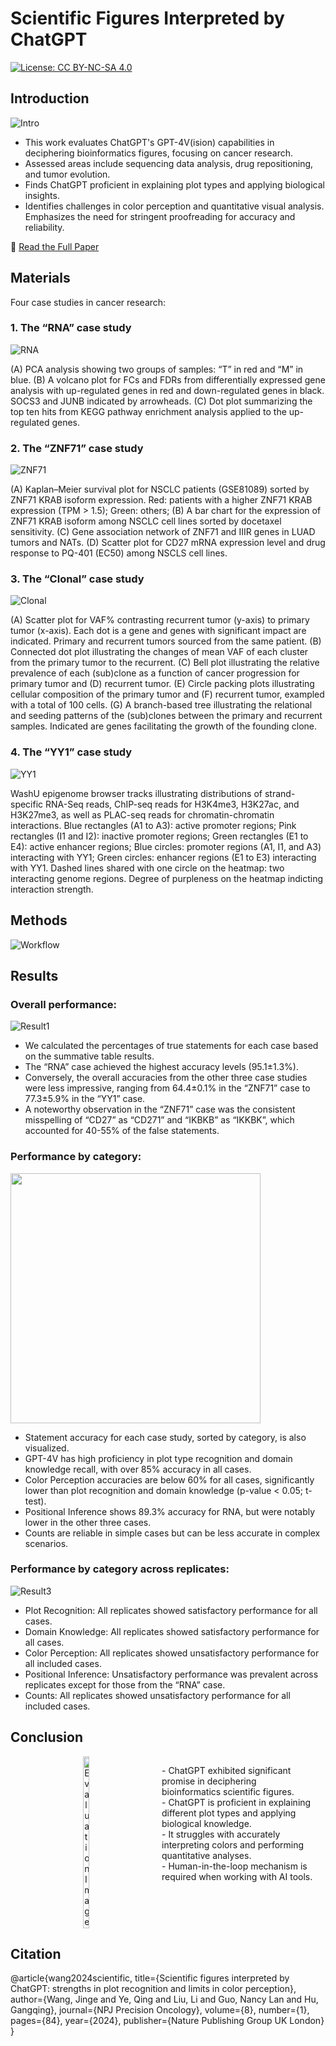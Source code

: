 # **Scientific Figures Interpreted by ChatGPT**
[![License: CC BY-NC-SA 4.0](https://img.shields.io/badge/License-CC_BY--NC--SA_4.0-lightgrey.svg)](https://creativecommons.org/licenses/by-nc-sa/4.0/)

## Introduction

![Intro](Figs/Picture1.png)

* This work evaluates ChatGPT's GPT-4V(ision) capabilities in deciphering bioinformatics figures, focusing on cancer research.
* Assessed areas include sequencing data analysis, drug repositioning, and tumor evolution.
* Finds ChatGPT proficient in explaining plot types and applying biological insights.
* Identifies challenges in color perception and quantitative visual analysis.
Emphasizes the need for stringent proofreading for accuracy and reliability.

📃 [Read the Full Paper](https://www.nature.com/articles/s41698-024-00576-z)

## **Materials**

Four case studies in cancer research:

### 1. The “RNA” case study

![RNA](Figs/Picture2.jpg)

(A) PCA analysis showing two groups of samples: “T” in red and “M” in blue. (B) A volcano plot for FCs and FDRs from differentially expressed gene analysis with up-regulated genes in red and down-regulated genes in black. SOCS3 and JUNB indicated by arrowheads. (C) Dot plot summarizing the top ten hits from KEGG pathway enrichment analysis applied to the up-regulated genes.

### 2. The “ZNF71” case study

![ZNF71](Figs/Picture3.jpg)

(A) Kaplan–Meier survival plot for NSCLC patients (GSE81089) sorted by ZNF71 KRAB isoform expression. Red: patients with a higher ZNF71 KRAB expression (TPM > 1.5); Green: others; (B) A bar chart for the expression of ZNF71 KRAB isoform among NSCLC cell lines sorted by docetaxel sensitivity. (C) Gene association network of ZNF71 and IIIR genes in LUAD tumors and NATs. (D) Scatter plot for CD27 mRNA expression level and drug response to PQ-401 (EC50) among NSCLS cell lines. 

### 3. The “Clonal” case study

![Clonal](Figs/Picture4.jpg)

(A) Scatter plot for VAF% contrasting recurrent tumor (y-axis) to primary tumor (x-axis). Each dot is a gene and genes with significant impact are indicated. Primary and recurrent tumors sourced from the same patient. (B) Connected dot plot illustrating the changes of mean VAF of each cluster from the primary tumor to the recurrent. (C) Bell plot illustrating the relative prevalence of each (sub)clone as a function of cancer progression for primary tumor and (D) recurrent tumor. (E) Circle packing plots illustrating cellular composition of the primary tumor and (F) recurrent tumor, exampled with a total of 100 cells. (G) A branch-based tree illustrating the relational and seeding patterns of the (sub)clones between the primary and recurrent samples. Indicated are genes facilitating the growth of the founding clone.

### 4. The “YY1” case study

![YY1](Figs/Picture5.jpg)

WashU epigenome browser tracks illustrating distributions of strand-specific RNA-Seq reads, ChIP-seq reads for H3K4me3, H3K27ac, and H3K27me3, as well as PLAC-seq reads for chromatin-chromatin interactions. Blue rectangles (A1 to A3): active promoter regions; Pink rectangles (I1 and I2): inactive promoter regions; Green rectangles (E1 to E4): active enhancer regions; Blue circles: promoter regions (A1, I1, and A3) interacting with YY1; Green circles: enhancer regions (E1 to E3) interacting with YY1. Dashed lines shared with one circle on the heatmap: two interacting genome regions. Degree of purpleness on the heatmap indicting interaction strength.

## **Methods**

![Workflow](Figs/Picture6.png)

## **Results**

### Overall performance: 

![Result1](Figs/Picture7.png)

- We calculated the percentages of true statements for each case based on the summative table results.
- The “RNA” case achieved the highest accuracy levels (95.1±1.3%). 
- Conversely, the overall accuracies from the other three case studies were less impressive, ranging from 64.4±0.1% in the “ZNF71” case to 77.3±5.9% in the “YY1” case. 
- A noteworthy observation in the “ZNF71” case was the consistent misspelling of “CD27” as “CD271” and “IKBKB” as “IKKBK”, which accounted for 40-55% of the false statements. 

### Performance by category: 

<img src="Figs/Picture8.png" width="400">


- Statement accuracy for each case study, sorted by category, is also visualized. 
- GPT-4V has high proficiency in plot type recognition and domain knowledge recall, with over 85% accuracy in all cases.
- Color Perception accuracies are below 60% for all cases, significantly lower than plot recognition and domain knowledge (p-value < 0.05; t-test).
- Positional Inference shows 89.3% accuracy for RNA, but were notably lower in the other three cases.
- Counts are reliable in simple cases but can be less accurate in complex scenarios.

### Performance by category across replicates:

![Result3](Figs/Picture9.png)

- Plot Recognition: All replicates showed satisfactory performance for all cases.
- Domain Knowledge: All replicates showed satisfactory performance for all cases.
- Color Perception: All replicates showed unsatisfactory performance for all included cases.
- Positional Inference: Unsatisfactory performance was prevalent across replicates except for those from the “RNA” case.
- Counts: All replicates showed unsatisfactory performance for all included cases.

## **Conclusion**

<div style="display: flex; align-items: flex-start; justify-content: space-between;">
  <div style="flex: 1; text-align: center;">
    <img src="Figs/Picture10.png" alt="Evaluation Image" style="width: 20%; height: auto;">
  </div>
  <div style="flex: 1; padding-right: 20px;">
    <ul style="list-style-type: none; padding: 0;">
      <li>- ChatGPT exhibited significant promise in deciphering bioinformatics scientific figures.</li>
      <li>- ChatGPT is proficient in explaining different plot types and applying biological knowledge.</li>
      <li>- It struggles with accurately interpreting colors and performing quantitative analyses.</li>
      <li>- Human-in-the-loop mechanism is required when working with AI tools.</li>
    </ul>
  </div>

</div>

## **Citation**

@article{wang2024scientific,
  title={Scientific figures interpreted by ChatGPT: strengths in plot recognition and limits in color perception},
  author={Wang, Jinge and Ye, Qing and Liu, Li and Guo, Nancy Lan and Hu, Gangqing},
  journal={NPJ Precision Oncology},
  volume={8},
  number={1},
  pages={84},
  year={2024},
  publisher={Nature Publishing Group UK London}
}

